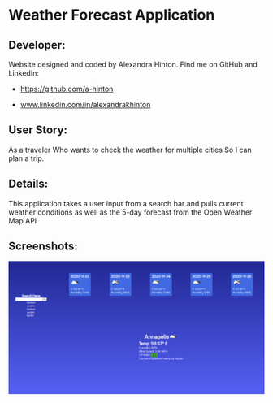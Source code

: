 # Weather Forecast Application

## Developer:
Website designed and coded by Alexandra Hinton. Find me on GitHub and LinkedIn:

* https://github.com/a-hinton

* www.linkedin.com/in/alexandrakhinton

## User Story:
As a traveler
Who wants to check the weather for multiple cities
So I can plan a trip.

## Details:
This application takes a user input from a search bar and pulls current weather conditions as well as the 5-day forecast from the Open Weather Map API

## Screenshots:
![example-query](./assets/images/example-query.png)
